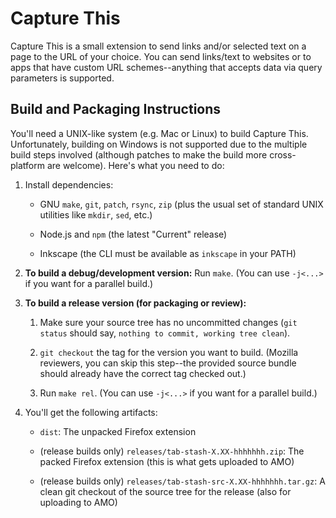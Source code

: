 # Capture This

Capture This is a small extension to send links and/or selected text on a page
to the URL of your choice. You can send links/text to websites or to apps that
have custom URL schemes--anything that accepts data via query parameters is
supported.

## Build and Packaging Instructions

You'll need a UNIX-like system (e.g. Mac or Linux) to build Capture This.
Unfortunately, building on Windows is not supported due to the multiple build
steps involved (although patches to make the build more cross-platform are
welcome). Here's what you need to do:

1. Install dependencies:

   - GNU `make`, `git`, `patch`, `rsync`, `zip` (plus the usual set of standard
     UNIX utilities like `mkdir`, `sed`, etc.)

   - Node.js and `npm` (the latest "Current" release)

   - Inkscape (the CLI must be available as `inkscape` in your PATH)

2. **To build a debug/development version:** Run `make`. (You can use `-j<...>`
   if you want for a parallel build.)

3. **To build a release version (for packaging or review):**

   1. Make sure your source tree has no uncommitted changes (`git status` should
      say, `nothing to commit, working tree clean`).

   2. `git checkout` the tag for the version you want to build. (Mozilla
      reviewers, you can skip this step--the provided source bundle should
      already have the correct tag checked out.)

   3. Run `make rel`. (You can use `-j<...>` if you want for a parallel build.)

4. You'll get the following artifacts:

   - `dist`: The unpacked Firefox extension

   - (release builds only) `releases/tab-stash-X.XX-hhhhhhh.zip`: The packed
     Firefox extension (this is what gets uploaded to AMO)

   - (release builds only) `releases/tab-stash-src-X.XX-hhhhhhh.tar.gz`: A clean
     git checkout of the source tree for the release (also for uploading to AMO)
